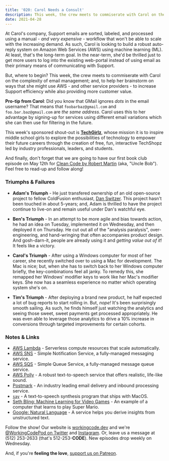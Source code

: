 ```yaml
---
title: '020: Carol Needs a Consult'
description: This week, the crew meets to commiserate with Carol on the complexity of email management; and, to help her brainstorm on ways that she might use AWS - and other service providers - to increase Support efficiency while also providing more customer value.
date: 2021-04-28
---
```


<script async defer onload="redcircleIframe();" src="https://api.podcache.net/embedded-player/sh/30227421-bc27-45c2-bfb4-861def7dd4cc/ep/57b684ab-826a-4e69-b591-208563f04690"></script><div class="redcirclePlayer-57b684ab-826a-4e69-b591-208563f04690"></div>

At Carol's company, Support emails are sorted, labeled, and processed using a manual - _and very expensive_ - workflow that won't be able to scale with the increasing demand. As such, Carol is looking to build a robust auto-reply system on Amazon Web Services (AWS) using machine learning (ML). At least, that's the long-term goal. In the near-term, she'd be thrilled just to get more users to log into the existing web-portal instead of using email as their primary means of communicating with Support.

But, where to begin? This week, the crew meets to commiserate with Carol on the complexity of email management; and, to help her brainstorm on ways that she might use AWS - and other service providers - to increase Support efficiency while also providing more customer value.

**Pro-tip from Carol**: Did you know that GMail ignores _dots_ in the email username? That means that `foobarbaz@gmail.com` and `foo.bar.baz@gmail.com` are _the same address_. Carol uses this to her advantage by signing-up for services using different email variations which she can then use for filtering in the future.

This week's sponsored shout-out is **[TechGirlz][tech-girlz]**, whose mission it is to inspire middle school girls to explore the possibilities of technology to empower their future careers through the creation of free, fun, interactive TechShopz led by industry professionals, leaders, and students.

And finally, don't forget that we are going to have our first book club episode on May 12th for [Clean Code by Robert Martin][clean-code] (aka, "Uncle Bob"). Feel free to read-up and follow along!

### Triumphs &amp; Failures

* **Adam's Triumph** - He just transfered ownership of an old open-source project to fellow ColdFusion enthusiast, [Dan Switzer][dan-switzer]. This project hasn't been touched in about 5-years; and, Adam is thrilled to have the project continue to live-on and remain useful under Dan's watchful eye.

* **Ben's Triumph** - In an attempt to be more agile and bias towards action, he had an idea on Tuesday, implemented it on Wednesday, and then deployed it on Thursday. He cut out all of the "analysis paralysis", over-engineering, and hand-wringing that often accompanies product design. And gosh-darn-it, people are already using it and _getting value out of it_! It feels like a victory.

* **Carol's Triumph** - After using a Windows computer for most of her career, she recently switched over to using a Mac for development. The Mac is nice; but, when she has to switch back to her Windows computer briefly, the key-combinations feel all janky. To remedy this, she remapped her Windows' modifier keys to work like her Mac's modifier keys. She now has a seamless experience no matter which operating system she's on.

* **Tim's Triumph** - After deploying a brand new product, he half expected a lot of bug reports to start rolling in. But, _nope!_ It's been surprisingly smooth sailing. As such, he finds himself just watching the analytics and seeing those sweet, sweet payments get processed appropriately. He was even able to leverage those analytics to drive a 10% increase in conversions through targeted improvements for certain cohorts.

### Notes &amp; Links

* [AWS Lambda](https://aws.amazon.com/lambda/) - Serverless compute resources that scale automatically.
* [AWS SNS](https://aws.amazon.com/sns/) - Simple Notification Service, a fully-managed messaging service.
* [AWS SQS](https://aws.amazon.com/sqs/) - Simple Queue Service, a fully-managed message queue service.
* [AWS Polly](https://aws.amazon.com/polly/) - A robust text-to-speech service that offers realistic, life-like sound.
* [Postmark](https://postmarkapp.com/) - An industry leading email delivery and inbound processing service.
* [`say`](https://ss64.com/osx/say.html) - A text-to-speech synthesis program that ships with MacOS.
* [Seth Bling: Machine Learning for Video Games](https://www.youtube.com/watch?v=qv6UVOQ0F44) - An example of a computer that learns to play Super Mario.
* [Google: Natural Language](https://cloud.google.com/natural-language) - A service helps you derive insights from unstructured text.

Follow the show! Our website is [workingcode.dev][working-code] and we're [@WorkingCodePod on Twitter][working-code-twitter] and [Instagram][working-code-instagram]. Or, leave us a message at (512) 253-2633‬ (that's 512-253-**CODE**). New episodes drop weekly on Wednesday.

And, if you're **feeling the love**, [support us on Patreon][working-code-patreon].


[clean-code]: https://www.amazon.com/Clean-Code-Handbook-Software-Craftsmanship-ebook/dp/B001GSTOAM

[dan-switzer]: https://www.linkedin.com/in/dswitzer/

[tech-girlz]: https://www.techgirlz.org/

[working-code]: https://workingcode.dev/

[working-code-instagram]: https://www.instagram.com/workingcodepod/

[working-code-patreon]: https://www.patreon.com/workingcodepod

[working-code-twitter]: https://twitter.com/WorkingCodePod
